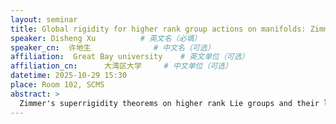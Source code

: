 ```yaml
---
layout: seminar
title: Global rigidity for higher rank group actions on manifolds: Zimmer program and Katok-Spatzier conjecture
speaker: Disheng Xu          # 英文名（必填）
speaker_cn:  许地生              # 中文名（可选）
affiliation:  Great Bay university    # 英文单位（可选）
affiliation_cn:      大湾区大学     # 中文单位（可选）
datetime: 2025-10-29 15:30
place: Room 102, SCMS
abstract: > 
  Zimmer's superrigidity theorems on higher rank Lie groups and their lattices launched a program of study aiming to classify actions of semisimple Lie groups and their lattices, known as the Zimmer program. When the group is too large relative to the dimension of the phase space, the Zimmer conjecture predicts that the actions are all virtually trivial. At the other extreme, when the actions exhibit enough regular behavior, the actions should all be of algebraic origin. We make progress in the program by showing smooth conjugacy to a bi-homogeneous model for volume-preserving actions of semisimple Lie groups without compact or rank one factors, under mild assumptions: partial hyperbolicity for “many”of elements and accessibility. We also obtain classification for actions of higher-rank abelian groups under certain hyperbolicity assumptions, i.e. progress to the (generalized) Katok-Spatzier conjecture. Joint work with D. Damjanovic, R. Spatzier and K. Vinhage.
---
```

